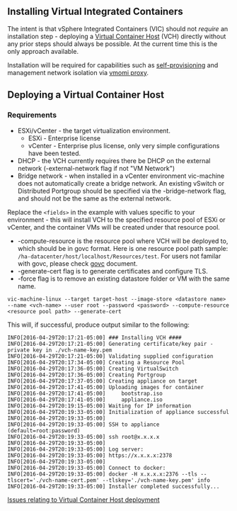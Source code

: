 ## Installing Virtual Integrated Containers

The intent is that vSphere Integrated Containers (VIC) should not _require_ an installation step - deploying a [Virtual Container Host](doc/design/arch/vic-container-abstraction.md#virtual-container-host) (VCH) directly without any prior steps should always be possible. At the current time this is the only approach available.

Installation will be required for capabilities such as [self-provisioning](doc/design/validating-proxy.md) and management network isolation via [vmomi proxy](doc/design/vmomi-authenticating-agent.md).

## Deploying a Virtual Container Host

### Requirements

- ESXi/vCenter - the target virtualization environment.
   - ESXi - Enterprise license
   - vCenter - Enterprise plus license, only very simple configurations have been tested. 
- DHCP - the VCH currently requires there be DHCP on the external network (-external-network flag if not "VM Network")
- Bridge network - when installed in a vCenter environment vic-machine does not automatically create a bridge network. An existing vSwitch or Distributed Portgroup should be specified via the -bridge-network flag, and should not be the same as the external network.

Replace the `<fields>` in the example with values specific to your environment - this will install VCH to the specified resource pool of ESXi or vCenter, and the container VMs will be created under that resource pool.

- -compute-resource is the resource pool where VCH will be deployed to, which should be in govc format. Here is one resource pool path sample: `/ha-datacenter/host/localhost/Resources/test`. For users not familar with govc, please check [govc](https://github.com/vmware/govmomi/blob/master/govc) document.
- -generate-cert flag is to generate certificates and configure TLS. 
- -force flag is to remove an existing datastore folder or VM with the same name.

```
vic-machine-linux --target target-host --image-store <datastore name> --name <vch-name> --user root --password <password> --compute-resource <resource pool path> --generate-cert
```
This will, if successful, produce output similar to the following:
```
INFO[2016-04-29T20:17:21-05:00] ### Installing VCH ####                      
INFO[2016-04-29T20:17:21-05:00] Generating certificate/key pair - private key in ./vch-name-key.pem 
INFO[2016-04-29T20:17:21-05:00] Validating supplied configuration            
INFO[2016-04-29T20:17:34-05:00] Creating a Resource Pool                     
INFO[2016-04-29T20:17:36-05:00] Creating VirtualSwitch                       
INFO[2016-04-29T20:17:36-05:00] Creating Portgroup                           
INFO[2016-04-29T20:17:37-05:00] Creating appliance on target                 
INFO[2016-04-29T20:17:41-05:00] Uploading images for container               
INFO[2016-04-29T20:17:41-05:00] 	bootstrap.iso 
INFO[2016-04-29T20:17:41-05:00] 	appliance.iso 
INFO[2016-04-29T20:19:15-05:00] Waiting for IP information                   
INFO[2016-04-29T20:19:33-05:00] Initialization of appliance successful       
INFO[2016-04-29T20:19:33-05:00]                                              
INFO[2016-04-29T20:19:33-05:00] SSH to appliance (default=root:password)     
INFO[2016-04-29T20:19:33-05:00] ssh root@x.x.x.x                        
INFO[2016-04-29T20:19:33-05:00]                                              
INFO[2016-04-29T20:19:33-05:00] Log server:                                  
INFO[2016-04-29T20:19:33-05:00] https://x.x.x.x:2378                    
INFO[2016-04-29T20:19:33-05:00]                                              
INFO[2016-04-29T20:19:33-05:00] Connect to docker:                           
INFO[2016-04-29T20:19:33-05:00] docker -H x.x.x.x:2376 --tls --tlscert='./vch-name-cert.pem' --tlskey='./vch-name-key.pem' info 
INFO[2016-04-29T20:19:33-05:00] Installer completed successfully...          
```



[Issues relating to Virtual Container Host deployment](https://github.com/vmware/vic/labels/component%2Fvic-machine)
